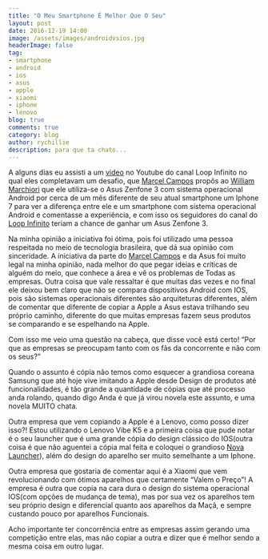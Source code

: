 ```yaml
---
title: "O Meu Smartphone É Melhor Que O Seu"
layout: post
date: 2016-12-19 14:00
image: /assets/images/androidvsios.jpg
headerImage: false
tag:
- smartphone
- android
- ios
- asus
- apple
- xiaomi
- iphone
- lenovo
blog: true
comments: true
category: blog
author: rychillie
description: para que ta chato...
---
```

<script async src="//pagead2.googlesyndication.com/pagead/js/adsbygoogle.js"></script>
<!-- Anuncio Blog Rychillie -->
<ins class="adsbygoogle"
     style="display:block"
     data-ad-client="ca-pub-7837358846130941"
     data-ad-slot="9265933715"
     data-ad-format="auto"></ins>
<script>
(adsbygoogle = window.adsbygoogle || []).push({});
</script>

A alguns dias eu assisti a um <a href="https://www.youtube.com/watch?v=eAQZJwm6rbU">video</a> no Youtube do canal Loop Infinito no qual eles completavam um desafio, que <a href="https://twitter.com/marcelcampos">Marcel Campos</a> propôs ao <a href="https://twitter.com/marchwill">William Marchiori</a> que ele utiliza-se o Asus Zenfone 3 com sistema operacional Android por cerca de um mês diferente de seu atual smartphone um Iphone 7 para ver a diferença entre ele e um smartphone com sistema operacional Android e comentasse a experiência, e com isso os seguidores do canal do <a href="https://www.youtube.com/user/oloopinfinito">Loop Infinito</a> teriam a chance de ganhar um Asus Zenfone 3.

Na minha opinião a iniciativa foi ótima, pois foi utilizado uma pessoa respeitada no meio de tecnologia brasileira, que dá sua opinião com sinceridade. A iniciativa da parte do <a href="https://twitter.com/marcelcampos">Marcel Campos</a> e da Asus foi muito legal na minha opinião, nada melhor do que pegar ideias e críticas de alguém do meio, que conhece a área e vê os problemas de Todas as empresas. Outra coisa que vale ressaltar é que muitas das vezes e no final ele deixou bem claro que não se compara dispositivos Android com IOS, pois são sistemas operacionais diferentes são arquiteturas diferentes, além de comentar que diferente de copiar a Apple a Asus estava trilhando seu próprio caminho, diferente do que muitas empresas fazem seus produtos se comparando e se espelhando na Apple.

Com isso me veio uma questão na cabeça, que disse você está certo! “Por que as empresas se preocupam tanto com os fãs da concorrente e não com os seus?”

Quando o assunto é cópia não temos como esquecer a grandiosa coreana Samsung que até hoje vive imitando a Apple desde Design de produtos até funcionalidades, é tão grande a quantidade de cópias que até processo anda rolando, quando digo Anda é que já virou novela este assunto, e uma novela MUITO chata.

Outra empresa que vem copiando a Apple é a Lenovo, como posso dizer isso?! Estou utilizando o Lenovo Vibe K5 e a primeira coisa que pude notar é o seu launcher que é uma grande cópia do design clássico do IOS(outra coisa é que não aguentei a cópia mal feita e coloquei o grandioso <a href="https://play.google.com/store/apps/details?id=com.teslacoilsw.launcher">Nova Launcher</a>), além do design do aparelho ser muito semelhante a um Iphone.

Outra empresa que gostaria de comentar aqui é a Xiaomi que vem revolucionando com ótimos aparelhos que certamente “Valem o Preço”! A empresa é outra que copia na cara dura o design do sistema operacional IOS(com opções de mudança de tema), mas por sua vez os aparelhos tem seu próprio design e diferencial quanto aos aparelhos da Maçã, e sempre custando pouco por aparelhos Funcionais.

Acho importante ter concorrência entre as empresas assim gerando uma competição entre elas, mas não copiar a outra e dizer que é melhor sendo a mesma coisa em outro lugar.

